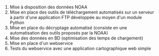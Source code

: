 1.	Mise à disposition des données NOAA
2.	Mise en place des outils de téléchargement automatisés sur un serveur à partir d'une application FTP développée au moyen d'un module Python
3.	Mise en place du décryptage automatisé (consiste en une automatisation des outils proposés par la NOAA)
4.	Mise des données en BD (optimisation des temps de chargement)
5.	Mise en place d'un webservice
6.	Tests du webservice avec une application cartographique web simple
